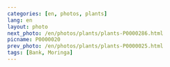 ```yaml
---
categories: [en, photos, plants]
lang: en
layout: photo
next_photo: /en/photos/plants/plants-P0000286.html
picname: P0000020
prev_photo: /en/photos/plants/plants-P0000025.html
tags: [Bank, Moringa]
---
```

